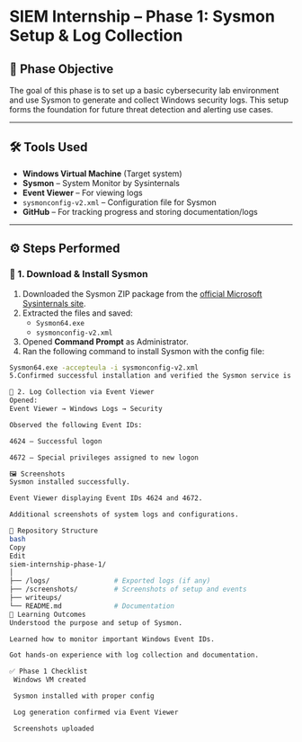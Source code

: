 # SIEM Internship – Phase 1: Sysmon Setup & Log Collection

## 📌 Phase Objective

The goal of this phase is to set up a basic cybersecurity lab environment and use Sysmon to generate and collect Windows security logs. This setup forms the foundation for future threat detection and alerting use cases.

---

## 🛠️ Tools Used

- **Windows Virtual Machine** (Target system)
- **Sysmon** – System Monitor by Sysinternals
- **Event Viewer** – For viewing logs
- `sysmonconfig-v2.xml` – Configuration file for Sysmon
- **GitHub** – For tracking progress and storing documentation/logs

---

## ⚙️ Steps Performed

### 🔹 1. Download & Install Sysmon

1. Downloaded the Sysmon ZIP package from the [official Microsoft Sysinternals site](https://docs.microsoft.com/en-us/sysinternals/downloads/sysmon).
2. Extracted the files and saved:
   - `Sysmon64.exe`
   - `sysmonconfig-v2.xml`
3. Opened **Command Prompt** as Administrator.
4. Ran the following command to install Sysmon with the config file:

```bash
Sysmon64.exe -accepteula -i sysmonconfig-v2.xml
5.Confirmed successful installation and verified the Sysmon service is running.

🔹 2. Log Collection via Event Viewer
Opened:
Event Viewer → Windows Logs → Security

Observed the following Event IDs:

4624 – Successful logon

4672 – Special privileges assigned to new logon

🖼️ Screenshots
Sysmon installed successfully.

Event Viewer displaying Event IDs 4624 and 4672.

Additional screenshots of system logs and configurations.

📁 Repository Structure
bash
Copy
Edit
siem-internship-phase-1/
│
├── /logs/                # Exported logs (if any)
├── /screenshots/         # Screenshots of setup and events
├── writeups/
└── README.md             # Documentation
🧠 Learning Outcomes
Understood the purpose and setup of Sysmon.

Learned how to monitor important Windows Event IDs.

Got hands-on experience with log collection and documentation.

✅ Phase 1 Checklist
 Windows VM created

 Sysmon installed with proper config

 Log generation confirmed via Event Viewer

 Screenshots uploaded


